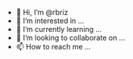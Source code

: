 - 👋 Hi, I’m @rbriz
- 👀 I’m interested in ...
- 🌱 I’m currently learning ...
- 💞️ I’m looking to collaborate on ...
- 📫 How to reach me ...

<!---
rbriz/rbriz is a ✨ special ✨ repository because its `README.md` (this file) appears on your GitHub profile.
You can click the Preview link to take a look at your changes.
--->
